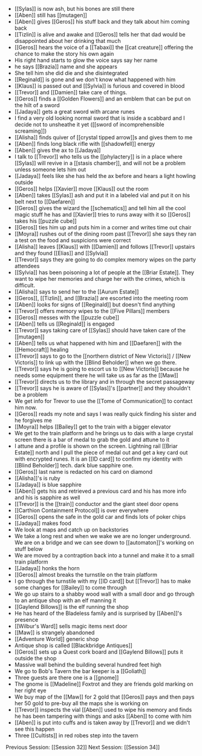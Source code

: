 - [[Sylas]] is now ash, but his bones are still there
- [[Aben]] still has [[mutagen]]
- [[Aben]] gives [[Geros]] his stuff back and they talk about him coming back
- [[Tizlin]] is alive and awake and [[Geros]] tells her that dad would be disappointed about her drinking that much
- [[Geros]] hears the voice of a [[Tabaxi]] the [[cat creature]] offering the chance to make the story his own again
- His right hand starts to glow the voice says say her name
- he says [[Brazia]] name and she appears
- She tell him she did die and she disintegrated
- [[Reginald]] is gone and we don't know what happened with him
- [[Klaus]] is passed out and [[Sylvia]] is furious and covered in blood
- [[Trevor]] and [[Damien]] take care of things. 
- [[Geros]] finds a [[Golden Flowers]] and an emblem that can be put on the hilt of a sword
- [[Jadaya]] gets a great sword with arcane runes
- I find a very old looking normal sword that is inside a scabbard and I decide not to unsheathe  it yet ([[sword of incomprehensible screaming]])
- [[Alisha]] finds quiver of [[crystal tipped arrow]]s and gives them to me
- [[Aben]] finds long black rifle with [[shadowfell]] energy
- [[Aben]] gives the ax to [[Jadaya]] 
- I talk to [[Trevor]] who tells us the [[phylactery]] is in a place where [[Sylas]] will revive in a [[stasis chamber]], and will not be a problem unless someone lets him out
- [[Jadaya]] feels like she has held the ax before and hears a light howling outside 
- [[Geros]] helps [[Xavier]] move [[Klaus]] out the room 
- [[Aben]] takes [[Sylas]] ash and put it in a labeled vial and put it on his belt next to [[Daefaren]] 
- [[Geros]] gives the wizard the [[schematics]] and tell him all the cool magic stuff he has and [[Xavier]] tries to runs away with it so [[Geros]] takes his [[puzzle cube]]
- [[Geros]] ties him up and puts him in a corner and writes time out chair 
- [[Moyra]] rushes out of the dining room past [[Trevor]] she says they ran a test on the food and suspicions were correct 
- [[Alisha]] leaves [[Klaus]] with [[Damien]] and follows [[Trevor]] upstairs and they found [[Elias]] and [[Sylvia]] 
- [[Trevor]] says they are going to do complex memory wipes on the party attendees 
- [[Sylvia]] has been poisoning a lot of people at the [[Briar Estate]]. They want to wipe her memories and charge her with the crimes, which is difficult. 
- [[Alisha]] says to send her to the [[Aurum Estate]]
- [[Geros]], [[Tizlin]], and [[Brazia]] are escorted into the meeting room 
- [[Aben]] looks for signs of [[Reginald]] but doesn't find anything
- [[Trevor]] offers memory wipes to the [[Five Pillars]] members 
- [[Geros]] messes with the [[puzzle cube]]
- [[Aben]] tells us [[Reginald]] is engaged
- [[Trevor]] says taking care of [[Sylas]] should have taken care of the [[mutagen]]
-  [[Aben]] tells us what happened with him and [[Daefaren]] with the [[Hemocraft]] healing
- [[Trevor]] says to go to the [[northern district of New Victoris]] / [[New Victoris]] to link up with the [[Blind Beholder]] when we go there. 
- [[Trevor]] says he is going to escort us to [[New Victoris]] because he needs some equipment there he will take us as far as the [[Maw]] 
- [[Trevor]] directs us to the library and in through the secret passageway 
- [[Trevor]] says he is aware of  [[Sylas]]'s [[partner]] and they shouldn't be a problem
- We get info for Trevor to use the [[Tome of Communication]] to contact him now.
- [[Geros]] reads my note and says I was really quick finding his sister and he forgives me
- [[Moyra]] helps [[Bailey]] get to the train with a bigger elevator 
- We get to the train platform and he brings us to dais with a large crystal screen there is a bar of medal to grab the gold and attune to it
- I attune and a profile is shown on the screen. Lightning rail [[Briar Estate]] north and I pull the piece of medal out and get a key card out with encrypted runes. It is an [[ID card]] to confirm my identity with [[Blind Beholder]] tech. dark blue sapphire one. 
- [[Geros]] last name is redacted on his card on diamond
- [[Alisha]]'s is ruby
- [[Jadaya]] is blue sapphire
- [[Aben]] gets his and retrieved a previous card and his has more info and his is sapphire as well
- [[Trevor]] is the [[train]] conductor and the giant steel door opens
- [[Carthion Containment Protocol]] is over everywhere 
- [[Geros]] opens the safe in the gold car and finds lots of poker chips
- [[Jadaya]] makes food
- We look at maps and catch up on backstories
- We take a long rest and when we wake we are no longer underground. We are on a bridge and we can see down to [[automaton]]'s working on stuff below
- We are moved by a contraption back into a tunnel and make it to a small train platform
- [[Jadaya]] honks the horn
- [[Geros]] almost breaks the turnstile on the train platform
- I go through the turnstile with my [[ID card]] but [[Trevor]] has to make some changes for [[Bailey]] to come through
- We go up stairs to a shabby wood wall with a small door and go through to an antique shop with an elf manning it
- [[Gaylend Billows]] is the elf running the shop 
- He has heard of the Bladeless family and is surprised by [[Aben]]'s presence
- [[Wilbur's Ward]] sells magic items next door 
- [[Maw]] is strangely abandoned
- [[Adventure World]] generic shop
- Antique shop is called [[Blackbridge Antiques]]
- [[Geros]] sets up a Quest cork board and [[Gaylend Billows]] puts it outside the shop
- Massive wall behind the building several hundred feet high
- We go to Bob's Tavern the bar keeper is a [[Goliath]]
- Three guests are there one is a [[gnome]]
- The gnome is [[Madeline]] Foxtrot and they are friends gold marking on her right eye 
- We buy map of the [[Maw]] for 2 gold that [[Geros]] pays and then pays her 50 gold to pre-buy all the maps she is working on
- [[Trevor]] inspects the vial [[Aben]] used to wipe his memory and finds he has been tampering with things and asks [[Aben]] to come with him
- [[Aben]] is put into cuffs and is taken away by [[Trevor]] and we didn't see this happen
- Three [[Cultists]] in red robes step into the tavern

Previous Session: [[Session 32]]
Next Session: [[Session 34]]